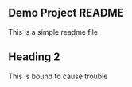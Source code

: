  ## Demo Project README

This is a simple readme file

 ## Heading 2

This is bound to cause trouble